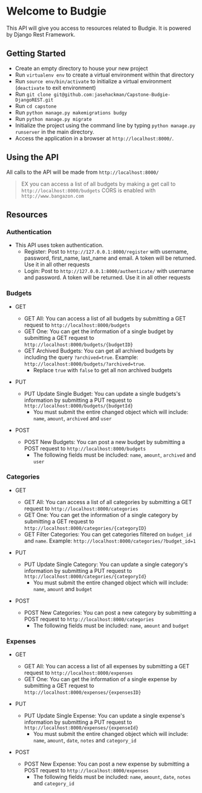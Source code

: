 # Welcome to Budgie

This API will give you access to resources related to Budgie. It is powered by Django Rest Framework.

## Getting Started
- Create an empty directory to house your new project
- Run `virtualenv env` to create a virtual environment within that directory
- Run `source env/bin/activate` to initialize a virtual environment (`deactivate` to exit environment)
- Run `git clone git@github.com:jasehackman/Capstone-Budgie-DjangoREST.git`
- Run `cd capstone`
- Run `python manage.py makemigrations budgy`
- Run `python manage.py migrate`
- Initialize the project using the command line by typing `python manage.py runserver` in the main directory.
- Access the application in a browser at `http://localhost:8000/`.

## Using the API
All calls to the API will be made from `http://localhost:8000/`
>EX you can access a list of all budgets by making a get call to `http://localhost:8000/budgets`
CORS is enabled with `http://www.bangazon.com`

## Resources

### Authentication
* This API uses token authentication.
  * Register: Post to `http://127.0.0.1:8000/register` with username, password, first_name, last_name and email. A token will be returned. Use it in all other requests
  * Login: Post to `http://127.0.0.1:8000/authenticate/` with username and password. A token will be returned. Use it in all other requests

### Budgets
* GET
    * GET All: You can access a list of all budgets by submitting a GET request to `http://localhost:8000/budgets`
    * GET One: You can get the information of a single budget by submitting a GET request to `http://localhost:8000/budgets/{budgetID}`
    * GET Archived Budgets: You can get all archived budgets by including the query `?archived=true`. Example: `http://localhost:8000/budgets/?archived=true`.
      * Replace `true` with `false` to get all non archived budgets
* PUT
    * PUT Update Single Budget: You can update a single budgets's information by submitting a PUT request to `http://localhost:8000/budgets/{budgetId}`
        * You must submit the entire changed object which will include: `name`, `amount`, `archived` and `user`

* POST
    * POST New Budgets: You can post a new budget by submitting a POST request to `http://localhost:8000/budgets`
        * The following fields must be included: `name`, `amount`, `archived` and `user`

### Categories
* GET
    * GET All: You can access a list of all categories by submitting a GET request to `http://localhost:8000/categories`
    * GET One: You can get the information of a single category by submitting a GET request to `http://localhost:8000/categories/{categoryID}`
    * GET Filter Categories: You can get categories filtered on `budget_id` and `name`. Example: `http://localhost:8000/categories/?budget_id=1`
* PUT
    * PUT Update Single Category: You can update a single category's information by submitting a PUT request to `http://localhost:8000/categories/{categoryId}`
        * You must submit the entire changed object which will include: `name`, `amount` and `budget`

* POST
    * POST New Categories: You can post a new category by submitting a POST request to `http://localhost:8000/categories`
        * The following fields must be included: `name`, `amount` and `budget`

### Expenses
* GET
    * GET All: You can access a list of all expenses by submitting a GET request to `http://localhost:8000/expenses`
    * GET One: You can get the information of a single expense by submitting a GET request to `http://localhost:8000/expenses/{expensesID}`

* PUT
    * PUT Update Single Expense: You can update a single expense's information by submitting a PUT request to `http://localhost:8000/expenses/{expenseId}`
        * You must submit the entire changed object which will include: `name`, `amount`, `date`, `notes` and `category_id`

* POST
    * POST New Expense: You can post a new expense by submitting a POST request to `http://localhost:8000/expenses`
        * The following fields must be included: `name`, `amount`, `date`, `notes` and `category_id`